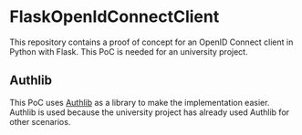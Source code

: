 # FlaskOpenIdConnectClient

This repository contains a proof of concept for an OpenID Connect client in Python with Flask.
This PoC is needed for an university project.

## Authlib

This PoC uses [Authlib](https://authlib.org/) as a library to make the implementation easier. Authlib is used because the university
project has already used Authlib for other scenarios.
